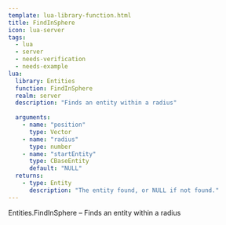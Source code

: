 ```yaml
---
template: lua-library-function.html
title: FindInSphere
icon: lua-server
tags:
  - lua
  - server
  - needs-verification
  - needs-example
lua:
  library: Entities
  function: FindInSphere
  realm: server
  description: "Finds an entity within a radius"
  
  arguments:
    - name: "position"
      type: Vector
    - name: "radius"
      type: number
    - name: "startEntity"
      type: CBaseEntity
      default: "NULL"
  returns:
    - type: Entity
      description: "The entity found, or NULL if not found."
---
```


<div class="lua__search__keywords">
Entities.FindInSphere &#x2013; Finds an entity within a radius
</div>
